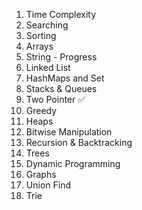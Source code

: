 1. Time Complexity
2. Searching
3. Sorting
4. Arrays
5. String - Progress
6. Linked List
7. HashMaps and Set
8. Stacks & Queues
9. Two Pointer ✅
10. Greedy
11. Heaps
12. Bitwise Manipulation
13. Recursion & Backtracking
14. Trees
15. Dynamic Programming
16. Graphs
17. Union Find
18. Trie